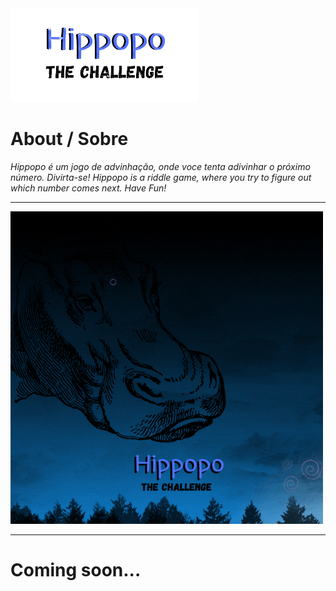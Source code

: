 
<img style="whidth:50%;height:50%;" src="https://raw.githubusercontent.com/RaphaelAnaximenes/Hippopo/main/src/img/logo.png">
<h1> About / Sobre  </h1>

_Hippopo é um jogo de advinhação, onde voce tenta adivinhar o próximo número. Divirta-se!_
_Hippopo is a riddle game, where you try to figure out which number comes next. Have Fun!_
<hr>

<img style="whidth:50%;height:50%" src="https://raw.githubusercontent.com/RaphaelAnaximenes/Hippopo/main/src/img/Hippopo.gif">
<br>
<hr>

<h1> Coming soon... <h1>
